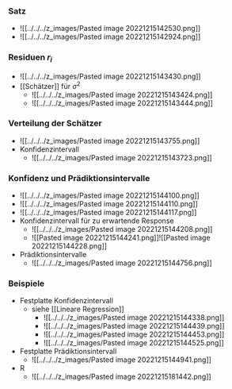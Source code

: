 ### Satz
+ ![[../../../z_images/Pasted image 20221215142530.png]]
+ ![[../../../z_images/Pasted image 20221215142924.png]]

### Residuen $r_i$
+ ![[../../../z_images/Pasted image 20221215143430.png]]
+ [[Schätzer]] für $\sigma^2$
	+ ![[../../../z_images/Pasted image 20221215143424.png]]
	+ ![[../../../z_images/Pasted image 20221215143444.png]]

### Verteilung der Schätzer
+ ![[../../../z_images/Pasted image 20221215143755.png]]
+ Konfidenzintervall
	+ ![[../../../z_images/Pasted image 20221215143723.png]]

### Konfidenz und Prädiktionsintervalle
+ ![[../../../z_images/Pasted image 20221215144100.png]]
+ ![[../../../z_images/Pasted image 20221215144110.png]]
+ ![[../../../z_images/Pasted image 20221215144117.png]]
+ Konfidenzintervall für zu erwartende Response
	+ ![[../../../z_images/Pasted image 20221215144208.png]]
	+ ![[Pasted image 20221215144241.png]]![[Pasted image 20221215144228.png]]
+ Prädiktionsintervalle
	+ ![[../../../z_images/Pasted image 20221215144756.png]]

### Beispiele
+ Festplatte Konfidenzintervall
	+ siehe [[Lineare Regression]]
		+ ![[../../../z_images/Pasted image 20221215144338.png]]
		+ ![[../../../z_images/Pasted image 20221215144439.png]]
		+ ![[../../../z_images/Pasted image 20221215144453.png]]
		+ ![[../../../z_images/Pasted image 20221215144525.png]]
+ Festplatte Prädiktionsintervall
	+ ![[../../../z_images/Pasted image 20221215144941.png]]
+ R
	+ ![[../../../z_images/Pasted image 20221215181442.png]]